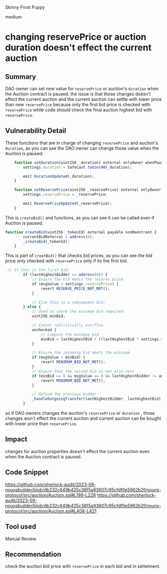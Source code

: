 Skinny Frost Puppy

medium

# changing reservePrice or auction duration doesn't effect the current auction

## Summary
DAO owner can set new value for `reservePrice` or auction's  `duration` when the Auction contract is paused. the issue is that those changes doesn't effect the current auction and the current auction can settle with lower price than new `reservePrice` because only the first bid price is checked with `reservePrice` while code should check the final auction highest bid with `reservePrice`.

## Vulnerability Detail
These functions that are in charge of changing `reservePrice` and auction's `duration`, as you can see the  DAO owner can change those value when the Auction is paused:
```javascript
    function setDuration(uint256 _duration) external onlyOwner whenPaused {
        settings.duration = SafeCast.toUint40(_duration);

        emit DurationUpdated(_duration);
    }

    function setReservePrice(uint256 _reservePrice) external onlyOwner whenPaused {
        settings.reservePrice = _reservePrice;

        emit ReservePriceUpdated(_reservePrice);
    }
```
This is `createBid()` and functions, as you can see it can be called even if Auction is paused.
```javascript
function createBid(uint256 _tokenId) external payable nonReentrant {
        currentBidReferral = address(0);
        _createBid(_tokenId);
    }
```

This is part of `creatBid()` that checks bid prices, as you can see the bid price only checked with `reservePrice` only if its the first bid.
```javascript
 // If this is the first bid:
        if (lastHighestBidder == address(0)) {
            // Ensure the bid meets the reserve price
            if (msgValue < settings.reservePrice) {
                revert RESERVE_PRICE_NOT_MET();
            }

            // Else this is a subsequent bid:
        } else {
            // Used to store the minimum bid required
            uint256 minBid;

            // Cannot realistically overflow
            unchecked {
                // Compute the minimum bid
                minBid = lastHighestBid + ((lastHighestBid * settings.minBidIncrement) / 100);
            }

            // Ensure the incoming bid meets the minimum
            if (msgValue < minBid) {
                revert MINIMUM_BID_NOT_MET();
            }
            // Ensure that the second bid is not also zero
            if (minBid == 0 && msgValue == 0 && lastHighestBidder != address(0)) {
                revert MINIMUM_BID_NOT_MET();
            }

            // Refund the previous bidder
            _handleOutgoingTransfer(lastHighestBidder, lastHighestBid);
        }
```

so if DAO owners changes the auction's `reservePrice` or `duration` , those  changes won't effect the current auction and current auction can be bought with lower price than `reservePrice`. 

## Impact
changes for auction properties doesn't effect the current auction even when the Auction contract is paused.

## Code Snippet
https://github.com/sherlock-audit/2023-09-nounsbuilder/blob/db232c649b425c36f5a93607c95cfdf0e5962b2f/nouns-protocol/src/auction/Auction.sol#L199-L228
https://github.com/sherlock-audit/2023-09-nounsbuilder/blob/db232c649b425c36f5a93607c95cfdf0e5962b2f/nouns-protocol/src/auction/Auction.sol#L408-L421

## Tool used
Manual Review

## Recommendation
check the auction bid price with `reservePrice` in each bid and in settelment. 
